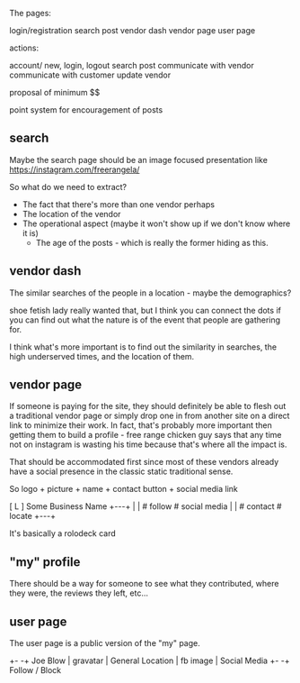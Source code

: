 The pages:

  login/registration
  search
  post
  vendor dash
  vendor page
  user page

actions:
  
  account/ new, login, logout
  search
  post
  communicate with vendor
  communicate with customer
  update vendor

  proposal of minimum $$

point system for encouragement of posts

## search
Maybe the search page should be an image focused presentation like https://instagram.com/freerangela/

So what do we need to extract?

  * The fact that there's more than one vendor perhaps
  * The location of the vendor
  * The operational aspect (maybe it won't show up if we don't know where it is)
    * The age of the posts - which is really the former hiding as this.

## vendor dash
The similar searches of the people in a location - maybe the demographics? 

shoe fetish lady really wanted that, but I think you can connect the dots if you can find out what the nature is of the event
that people are gathering for.

I think what's more important is to find out the similarity in searches, the high underserved times, and the location of them.

## vendor page
If someone is paying for the site, they should definitely be able to flesh out a traditional vendor page or simply drop one in from
another site on a direct link to minimize their work.  In fact, that's probably more important then getting them to build a profile - 
free range chicken guy says that any time not on instagram is wasting his time because that's where all the impact is.  

That should be accommodated first since most of these vendors already have a social presence in the classic static traditional sense.

So logo + picture + name + contact button + social media link

  [ L ] Some Business Name
  +---+
  |   | # follow   # social media
  |   | # contact  # locate
  +---+

It's basically a rolodeck card

## "my" profile
There should be a way for someone to see what they contributed, where they were,
the reviews they left, etc...

## user page
The user page is a public version of the "my" page.

  +-        -+ Joe Blow
  | gravatar | General Location
  | fb image | Social Media
  +-        -+ Follow / Block


